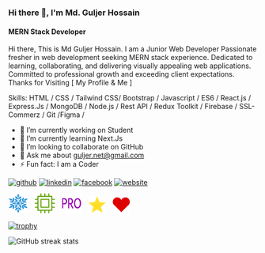### Hi there 👋, I'm Md. Guljer Hossain
#### MERN Stack Developer
Hi there, This is Md Guljer Hossain. I am a Junior Web Developer Passionate fresher in web development seeking MERN stack experience. Dedicated to learning, collaborating, and delivering visually appealing web applications. Committed to professional growth and exceeding client expectations. Thanks for Visiting [ My Profile & Me ]

Skills: HTML / CSS / Tailwind CSS/ Bootstrap / Javascript / ES6 / React.js / Express.Js / MongoDB / Node.js / Rest API / Redux Toolkit / Firebase / SSL-Commerz / Git /Figma /

- 🔭 I’m currently working on Student 
- 🌱 I’m currently learning Next.Js 
- 👯 I’m looking to collaborate on GitHub 
- 💬 Ask me about guljer.net@gmail.com 
- ⚡ Fun fact: I am a Coder 


[<img src='https://cdn.jsdelivr.net/npm/simple-icons@3.0.1/icons/github.svg' alt='github' height='40'>](https://github.com/https://github.com/guljer77)  [<img src='https://cdn.jsdelivr.net/npm/simple-icons@3.0.1/icons/linkedin.svg' alt='linkedin' height='40'>](https://www.linkedin.com/in/https://www.linkedin.com/in/guljer-1094b1253//)  [<img src='https://cdn.jsdelivr.net/npm/simple-icons@3.0.1/icons/facebook.svg' alt='facebook' height='40'>](https://www.facebook.com/https://www.facebook.com/guljer.hossain.311)  [<img src='https://cdn.jsdelivr.net/npm/simple-icons@3.0.1/icons/icloud.svg' alt='website' height='40'>](https://portfolio-ca2a4.web.app/)  

<a href='https://archiveprogram.github.com/'><img src='https://raw.githubusercontent.com/acervenky/animated-github-badges/master/assets/acbadge.gif' width='40' height='40'></a> <a href='https://docs.github.com/en/developers'><img src='https://raw.githubusercontent.com/acervenky/animated-github-badges/master/assets/devbadge.gif' width='40' height='40'></a> <a href='https://github.com/pricing'><img src='https://raw.githubusercontent.com/acervenky/animated-github-badges/master/assets/pro.gif' width='40' height='40'></a> <a href='https://stars.github.com/'><img src='https://raw.githubusercontent.com/acervenky/animated-github-badges/master/assets/starbadge.gif' width='35' height='35'></a> <a href='https://docs.github.com/en/github/supporting-the-open-source-community-with-github-sponsors'><img src='https://raw.githubusercontent.com/acervenky/animated-github-badges/master/assets/sponsorbadge.gif' width='35' height='35'></a> 

[![trophy](https://github-profile-trophy.vercel.app/?username=https://github.com/guljer77)](https://github.com/ryo-ma/github-profile-trophy)

![GitHub streak stats](https://streak-stats.demolab.com/?user=https://github.com/guljer77)  

